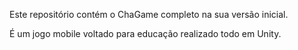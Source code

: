 Este repositório contém o ChaGame completo na sua versão inicial.

É um jogo mobile voltado para educação realizado todo em Unity.
 
